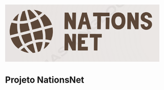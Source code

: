 <img src="Imagens_Projeto/NationsNet.png" alt="Imagem da logo do projeto" width="600px">

# Projeto NationsNet